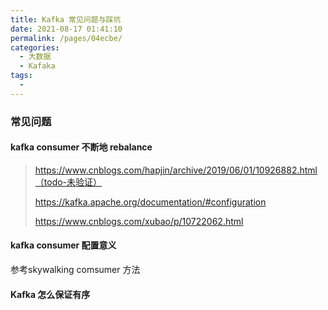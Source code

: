 ```yaml
---
title: Kafka 常见问题与踩坑
date: 2021-08-17 01:41:10
permalink: /pages/04ecbe/
categories:
  - 大数据
  - Kafaka
tags:
  - 
---
```

### 常见问题

#### kafka consumer 不断地 rebalance 

>  https://www.cnblogs.com/hapjin/archive/2019/06/01/10926882.html（todo-未验证）
>
>  https://kafka.apache.org/documentation/#configuration
>
>  https://www.cnblogs.com/xubao/p/10722062.html



#### kafka consumer 配置意义

参考skywalking  comsumer 方法

#### Kafka 怎么保证有序

